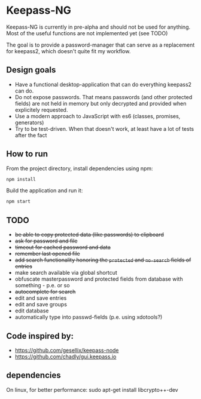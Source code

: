 # Keepass-NG

Keepass-NG is currently in pre-alpha and should not be used for anything.
Most of the useful functions are not implemented yet (see TODO)

The goal is to provide a password-manager that can serve as a replacement for keepass2, 
which doesn't quite fit my workflow.


## Design goals

- Have a functional desktop-application that can do everything keepass2 can do.
- Do not expose passwords. 
    That means passwords (and other protected fields) are not held in memory but only decrypted 
    and provided when explicitely requested.
- Use a modern approach to JavaScript with es6 (classes, promises, generators)
- Try to be test-driven. When that doesn't work, at least have a lot of tests after the fact


## How to run

From the project directory, install dependencies using npm:

```bash
npm install
```

Build the application and run it:

```bash
npm start
```
    

## TODO
- ~~be able to copy protected data (like passwords) to clipboard~~
- ~~ask for password and file~~
- ~~timeout for cached password and data~~
- ~~remember last opened file~~
- ~~add search functionality honoring the `protected` and `no-search` fields of entries~~
- make search available via global shortcut
- obfuscate masterpassword and protected fields from database with something - p.e. or so
- ~~autocomplete for search~~
- edit and save entries
- edit and save groups
- edit database
- automatically type into passwd-fields (p.e. using xdotools?) 


## Code inspired by:
- https://github.com/gesellix/keepass-node
- https://github.com/chadly/gui.keepass.io

## dependencies
On linux, for better performance:
sudo apt-get install libcrypto++-dev
